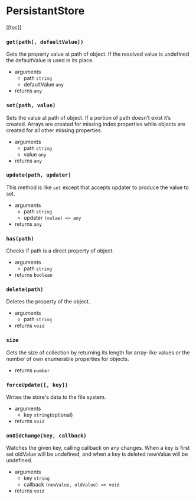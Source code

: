 # PersistantStore

[[toc]]

### `get(path[, defaultValue])`
Gets the property value at path of object. If the resolved value is undefined the defaultValue is used in its place.
* arguments
  * path `string`
  * defaultValue `any`
* returns `any`


### `set(path, value)`
Sets the value at path of object. If a portion of path doesn’t exist it’s created. Arrays are created for missing index properties while objects are created for all other missing properties.
* arguments
  * path `string`
  * value `any`
* returns `any`


### `update(path, updater)`
This method is like `set` except that accepts updater to produce the value to set. 
* arguments
  * path `string`
  * updater `(value) => any`
* returns `any`

### `has(path)`
Checks if path is a direct property of object.
* arguments
  * path `string`
* returns `boolean`


### `delete(path)`
Deletes the property of the object.
* arguments
  * path `string`
* returns `void`


### `size`
Gets the size of collection by returning its length for array-like values or the number of own enumerable properties for objects.
* returns `number`




<!-- Persistant Store part begins -->




### `forceUpdate([, key])`
Writes the store's data to the file system.
* arguments
  * key `string`(optional)
* returns `void`

### `onDidChange(key, callback)`
Watches the given key, calling callback on any changes. When a key is first set oldValue will be undefined, and when a key is deleted newValue will be undefined.
* arguments
  * key `string`
  * callback `(newValue, oldValue) => void`
* returns `void`